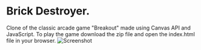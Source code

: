 # Brick Destroyer.
Clone of the classic arcade game "Breakout" made using Canvas API and JavaScript.
To play the game download the zip file and open the index.html file in your browser. 
![Screenshot](http://s20.postimg.org/rv8sa3qd9/Break_Game_Clone_screenshot.png "Screenshot of project")
